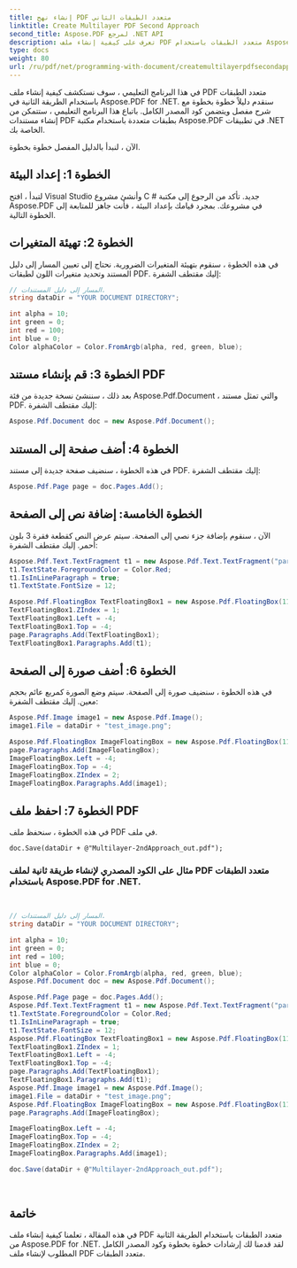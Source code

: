```yaml
---
title: إنشاء نهج PDF متعدد الطبقات الثاني
linktitle: Create Multilayer PDF Second Approach
second_title: Aspose.PDF لمرجع .NET API
description: تعرف على كيفية إنشاء ملف PDF متعدد الطبقات باستخدام Aspose.PDF for .NET. دليل خطوة بخطوة مع الكود المصدري لإنشاء ملفات PDF ديناميكية تحتوي على نصوص وصور.
type: docs
weight: 80
url: /ru/pdf/net/programming-with-document/createmultilayerpdfsecondapproach/
---
```


في هذا البرنامج التعليمي ، سوف نستكشف كيفية إنشاء ملف PDF متعدد الطبقات باستخدام الطريقة الثانية في Aspose.PDF for .NET. سنقدم دليلاً خطوة بخطوة مع شرح مفصل ويتضمن كود المصدر الكامل. باتباع هذا البرنامج التعليمي ، ستتمكن من إنشاء مستندات PDF بطبقات متعددة باستخدام مكتبة Aspose.PDF في تطبيقات .NET الخاصة بك.

الآن ، لنبدأ بالدليل المفصل خطوة بخطوة.

## الخطوة 1: إعداد البيئة

لتبدأ ، افتح Visual Studio وأنشئ مشروع C # جديد. تأكد من الرجوع إلى مكتبة Aspose.PDF في مشروعك. بمجرد قيامك بإعداد البيئة ، فأنت جاهز للمتابعة إلى الخطوة التالية.

## الخطوة 2: تهيئة المتغيرات

في هذه الخطوة ، سنقوم بتهيئة المتغيرات الضرورية. نحتاج إلى تعيين المسار إلى دليل المستند وتحديد متغيرات اللون لطبقات PDF. إليك مقتطف الشفرة:

```csharp
// المسار إلى دليل المستندات.
string dataDir = "YOUR DOCUMENT DIRECTORY";

int alpha = 10;
int green = 0;
int red = 100;
int blue = 0;
Color alphaColor = Color.FromArgb(alpha, red, green, blue);
```

## الخطوة 3: قم بإنشاء مستند PDF

بعد ذلك ، سننشئ نسخة جديدة من فئة Aspose.Pdf.Document ، والتي تمثل مستند PDF. إليك مقتطف الشفرة:

```csharp
Aspose.Pdf.Document doc = new Aspose.Pdf.Document();
```

## الخطوة 4: أضف صفحة إلى المستند

في هذه الخطوة ، سنضيف صفحة جديدة إلى مستند PDF. إليك مقتطف الشفرة:

```csharp
Aspose.Pdf.Page page = doc.Pages.Add();
```

## الخطوة الخامسة: إضافة نص إلى الصفحة

الآن ، سنقوم بإضافة جزء نصي إلى الصفحة. سيتم عرض النص كقطعة فقرة 3 بلون أحمر. إليك مقتطف الشفرة:

```csharp
Aspose.Pdf.Text.TextFragment t1 = new Aspose.Pdf.Text.TextFragment("paragraph 3 segment");
t1.TextState.ForegroundColor = Color.Red;
t1.IsInLineParagraph = true;
t1.TextState.FontSize = 12;

Aspose.Pdf.FloatingBox TextFloatingBox1 = new Aspose.Pdf.FloatingBox(117, 21);
TextFloatingBox1.ZIndex = 1;
TextFloatingBox1.Left = -4;
TextFloatingBox1.Top = -4;
page.Paragraphs.Add(TextFloatingBox1);
TextFloatingBox1.Paragraphs.Add(t1);
```

## الخطوة 6: أضف صورة إلى الصفحة

في هذه الخطوة ، سنضيف صورة إلى الصفحة. سيتم وضع الصورة كمربع عائم بحجم معين. إليك مقتطف الشفرة:

```csharp
Aspose.Pdf.Image image1 = new Aspose.Pdf.Image();
image1.File = dataDir + "test_image.png";

Aspose.Pdf.FloatingBox ImageFloatingBox = new Aspose.Pdf.FloatingBox(117, 21);
page.Paragraphs.Add(ImageFloatingBox);
ImageFloatingBox.Left = -4;
ImageFloatingBox.Top = -4;
ImageFloatingBox.ZIndex = 2;
ImageFloatingBox.Paragraphs.Add(image1);
```

## الخطوة 7: احفظ ملف PDF

في هذه الخطوة ، سنحفظ ملف PDF في ملف.

```
doc.Save(dataDir + @"Multilayer-2ndApproach_out.pdf");
```

### مثال على الكود المصدري لإنشاء طريقة ثانية لملف PDF متعدد الطبقات باستخدام Aspose.PDF for .NET.

```csharp

            
// المسار إلى دليل المستندات.
string dataDir = "YOUR DOCUMENT DIRECTORY";

int alpha = 10;
int green = 0;
int red = 100;
int blue = 0;
Color alphaColor = Color.FromArgb(alpha, red, green, blue);
Aspose.Pdf.Document doc = new Aspose.Pdf.Document();

Aspose.Pdf.Page page = doc.Pages.Add();
Aspose.Pdf.Text.TextFragment t1 = new Aspose.Pdf.Text.TextFragment("paragraph 3 segment");
t1.TextState.ForegroundColor = Color.Red;
t1.IsInLineParagraph = true;
t1.TextState.FontSize = 12;
Aspose.Pdf.FloatingBox TextFloatingBox1 = new Aspose.Pdf.FloatingBox(117, 21);
TextFloatingBox1.ZIndex = 1;
TextFloatingBox1.Left = -4;
TextFloatingBox1.Top = -4;
page.Paragraphs.Add(TextFloatingBox1);
TextFloatingBox1.Paragraphs.Add(t1);
Aspose.Pdf.Image image1 = new Aspose.Pdf.Image();
image1.File = dataDir + "test_image.png";
Aspose.Pdf.FloatingBox ImageFloatingBox = new Aspose.Pdf.FloatingBox(117, 21);
page.Paragraphs.Add(ImageFloatingBox);

ImageFloatingBox.Left = -4;
ImageFloatingBox.Top = -4;
ImageFloatingBox.ZIndex = 2;
ImageFloatingBox.Paragraphs.Add(image1);

doc.Save(dataDir + @"Multilayer-2ndApproach_out.pdf");
            
        
```

## خاتمة

في هذه المقالة ، تعلمنا كيفية إنشاء ملف PDF متعدد الطبقات باستخدام الطريقة الثانية من Aspose.PDF for .NET. لقد قدمنا لك إرشادات خطوة بخطوة وكود المصدر الكامل المطلوب لإنشاء ملف PDF متعدد الطبقات.
